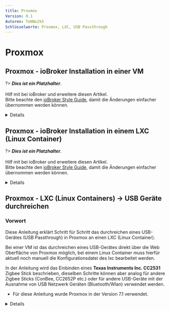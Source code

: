 ```yaml
---
title: Proxmox 
Version: 0.1
Autoren: TeNNo2k5
Schlüsselworte: Proxmox, LXC, USB Passthrough
---
```


# Proxmox 

## Proxmox - ioBroker Installation in einer VM

?> ***Dies ist ein Platzhalter***.
   <br><br>
   Hilf mit bei ioBroker und erweitere diesen Artikel.  
   Bitte beachte den [ioBroker Style Guide](community/styleguidedoc), 
   damit die Änderungen einfacher übernommen werden können.

<details>
 
</details>

## Proxmox - ioBroker Installation in einem LXC (Linux Container)

?> ***Dies ist ein Platzhalter***.
   <br><br>
   Hilf mit bei ioBroker und erweitere diesen Artikel.  
   Bitte beachte den [ioBroker Style Guide](community/styleguidedoc), 
   damit die Änderungen einfacher übernommen werden können.


<details>
 
</details>

## Proxmox - LXC (Linux Containers) -> USB Geräte durchreichen

### Vorwort

Diese Anleitung erklärt Schritt für Schritt das durchreichen eines USB-Gerätes (USB Passthrough) in Proxmox an einen LXC (Linux Container).

Bei einer VM ist das durchreichen eines USB-Gerätes direkt über die Web Oberfläche von Proxmox möglich, bei einem Linux Container muss hierfür aktuell noch manuell die Konfigurationsdatei des lxc bearbeitet werden. 

In der Anleitung wird das Einbinden eines **Texas Instruments Inc. CC2531** Zigbee Stick beschrieben, dieselben Schritte können aber analog für andere Zigbee Sticks (ConBee, CC2652P etc.) oder für andere USB-Geräte mit der Ausnahme von USB Netzwerk Geräten (Bluetooth/Wlan) verwendet werden.

* Für diese Anleitung wurde Proxmox in der Version 7.1 verwendet. 

<details>

### 1.) Informationen zum USB-Gerät sammeln

Aufbau einer SSH-Verbindung zu Proxmox:

``ssh root@IP-Adresse``

<span style="color:red"> Sollte das USB-Gerät bereits mit dem Proxmox Host verbunden sein, stecke das Gerät vorerst ab.</span>

Mit folgendem Befehl werden alle aktuell verbunden USB-Geräte am Proxmox Host aufgelistet: 

``lsusb``
 
![00](media/proxmox/proxmoxlxc00.PNG)

Nun wird das zu einbindende USB-Gerät am Proxmox Host eingesteckt und der Befehl lsusb erneut ausgeführt

![01](media/proxmox/proxmoxlxc01.PNG) 

Im Screenshot ist zusehen das ein neues Gerät mit der USB-Bus-Nummer: **001** und der Device-Nummer: **003** gelistet wird.

Diese Informationen werden benötigt um mit dem folgenden Befehl u. a. die **major device number** vom Gerät auszugeben:

``ls -l /dev/bus/usb/001/003``

Wichtig verwende bei dem Befehl die Ausgabe deiner USB-Bus-Nummer und Device-Nummer!

***ls -l /dev/bus/usb/USB-Bus-Nummer/Device-Nummer***

![02](media/proxmox/proxmoxlxc02.PNG)

Das USB-Gerät hat in diesem Beispiel die major device number **189**, notiere dir den Wert deines Gerätes in einer Textdatei mit dem Vermerk: #1

![03](media/proxmox/proxmoxlxc03.PNG)
 
Als nächstes geben wir die unique id des USB-Gerätes aus und notieren den Ausgabe Wert in der Textdatei mit dem Vermerk: #2
 
``ls /dev/serial/by-id/``

![04](media/proxmox/proxmoxlxc04.PNG)

![05](media/proxmox/proxmoxlxc05.PNG)
 
Als letzten Schritt wird die major device number des ttyACM ausgegeben und mit dem Vermerk: #3 notiert:

``ls -l /dev/ttyACM*``

![06](media/proxmox/proxmoxlxc06.PNG)
 
>Sollte hierbei keine Ausgabe erfolgen, prüfe mit „ls -l /dev/serial/by-id/“ ob das USB-Gerät vom System als ttyUSB eingebunden wird, wenn ja ersetze alle folgenden Befehle die sich auf **ttyACM…** beziehen durch **ttyUSB…**  sollte keine Ausgabe erscheinen ist es kein USB CDC class Gerät (Serielle Kommunikation) damit können alle Punkte zum Einbinden vom ttyACM ignoriert werden.

Somit haben wir **drei** Werte vom USB-Gerät notiert die für das Einbinden in der Konfigurationsdatei des lxc benötigt werden.
 
![07](media/proxmox/proxmoxlxc07.PNG)

###  2.) LXC Konfigurationsdatei bearbeiten

Am Proxmox Host ins LXC Konfigurationsverzeichnis wechseln mit:

``cd /etc/pve/lxc``

Die Konfigurationsdatei hat die gleiche ID Nummer die bei der Erstellung des lxc vergeben wurde!
 
![08](media/proxmox/proxmoxlxc08.PNG)

![09](media/proxmox/proxmoxlxc09.PNG)
 
Bevor die Konfigurationsdatei bearbeitet wird, sollte eine Sicherheitskopie erstellt werden:

``cp 201.conf 201.conf.backup``

![10](media/proxmox/proxmoxlxc10.PNG)
 
Nun wird die Konfigurationsdatei mit vi oder nano bearbeitet:

``nano 201.conf``
 
![11](media/proxmox/proxmoxlxc11.PNG)




Ans Ende der Konfigurationsdatei wird folgendes hinzugefügt:
> Achtung! Besitzt der Container aktive Snapshots zu erkennen an [SNAPSHOTSNAME] in der Config Datei, muss der folgende Code vor und nach Beginn jedes Snapshots eingefügt werden [wie hier zu sehen](media/proxmox/proxmoxlxc18.PNG) da ansonsten der Code mit dem löschen eines Snapshots entfernt wird. 

```
lxc.cgroup2.devices.allow: c 189:* rwm
lxc.mount.entry: usb-Texas_Instruments_TI_CC2531_USB_CDC___0X00124B0012023529-if00 dev/serial/by-id/usb-Texas_Instruments_TI_CC2531_USB_CDC___0X00124B0012023529-if00 none bind,optional,create=file

lxc.cgroup2.devices.allow: c 166:* rwm
lxc.mount.entry: /dev/ttyACM0 dev/ttyACM0 none bind,optional,create=file
```

Ersetze die markierten Werte mit den vermerkten Einträgen aus deiner Notiz!

![12](media/proxmox/proxmoxlxc12.PNG)


* Die erste Zeile bezieht sich auf die major device number **189** Vermerk: #1
* In der zweiten Zeile wird die unique id (usb-Texas_Instruments_TI_CC2531_USB_CDC___0X00124B0012023529-if00) aus Vermerk: #2 einzeln und mit dem absoluten Pfad angegeben, beachte das der komplette Text in einer Zeile ohne Zeilenumbruch geschrieben wird.
* In der dritten Zeile wird die major device number **166** von ttyACM aus Vermerk: #3 angegeben.

Die Konfigurationsdatei abspeichern (Im Nano Editor mit der Tastenkombination: STRG + o & STRG + x zum beenden des Editors)

Abschließend noch folgenden Befehl absetzen um die benötigten Rechte für ttyACM0 zu setzen:

``chmod o+rw /dev/ttyACM*``

Um die Anpassungen am lxc zu übernehmen einen cold boot vom Container mit **pct stop id / pct start id** durchführen:

``pct stop 201``

``pct start 201``

### 3.) LXC USB Passthrough prüfen & zigbee Instanz Konfiguration
Aufbau einer SSH-Verbindung zum LXC:

``ssh Benutzer@IP-Adresse``

Mit den befehlen:

``lsusb``

&

``ls -l /dev``

wird überprüft ob die Anpassungen an der Konfigurationsdatei erfolgreich waren.
 
![13](media/proxmox/proxmoxlxc13.PNG)
 
* Wie im Screenshot zu sehen hat nun der Container Zugriff auf das USB-Gerät.

* Wichtig hierbei ist das ttyACM0 die gleichen Rechte hat im Screenshot also **crw-rw-rw- 1 nobody nogroup**
>***Wenn nicht überprüfe ob alle Werte in der Konfigurationsdatei so gesetzt sind wie beschrieben, sollten die Rechte dann immer noch nicht übereinstimmen springe zu Punkt 5.***

* Im Screenshot ist ebenfalls zusehen das sich die Device Nummer vom cc2531 von dem Wert 3 auf 4 verändert hat, dies liegt daran das der Stick zwischenzeitlich einmal aus- und wieder angesteckt wurde. Da in der Konfigurationsdatei aber die unique id und nicht die Bus/Device Nummer angegeben ist funktioniert der USB Passthrough weiterhin.



Wird wie eingangsbeschrieben ein Zigbee Stick an den Container durchgereicht muss im iobroker in den Einstellungen des Zigbee Adapters unter dem Punkt COM-Anschlussname

``/dev/ttyACM0``

angegeben werden damit das korrekte Gerät vom Adapter angesprochen wird.
 
![14](media/proxmox/proxmoxlxc14.PNG)

### 4.) UDEV Regel für permanente Rechte Anpassung von ttyACM0

Am Ende von Schritt 3 wurde mit dem Befehl 

``chmod o+rw /dev/ttyACM*``

die passenden Rechte für ttyACM0 gesetzt, diese Rechte Änderungen werden aber mit Neustart des Proxmox Host zurückgesetzt, für eine permanente Anpassung wird auf dem Proxmox Host eine udev Regel benötigt. 

Mit lsusb listen wir wieder die aktuell verbunden USB-Geräte auf:

``lsusb``

![15](media/proxmox/proxmoxlxc15.PNG)
 
Diesmal notieren wir uns die Zahlenwerte Werte nach ID in diesem Fall also **0451:16a8**

* Der erste Wert: ***0451*** steht hierbei für den **idVendor** und der zweite Wert: ***16a8*** für **idProduct**.

Nun wird mit vi oder nano die udev Regel unter /etc/udev/rules.d erstellt:

``nano /etc/udev/rules.d/50-myusb.rules``

und folgender Inhalt eingefügt:

```
SUBSYSTEMS=="usb", ATTRS{idVendor}=="0451", ATTRS{idProduct}=="16a8", GROUP="users", MODE="0666"
```

![16](media/proxmox/proxmoxlxc16.PNG)
 

Abschließend noch folgenden Befehl ausführen um die udev Regel zu aktivieren:

``udevadm control –reload``

### 5.) Troubleshooting

**Fehler:** ttyACM0 Rechte im lxc passen nicht bzw. gehen nach kurzer Zeit verloren (ConBee II).

```
ls -l /dev/ttyACM0
 c--------- 0 nobody nogroup 166, 0 Feb  7 14:29 ttyACM0
```

**Lösung:** mit mknod eine dauerhafte Bindung für den Container erstellen. 

<details>

Dazu wird im Pfad **"/var/lib/lxc/CONTAINERID"** der Ordner **devices** erstellt und in diesem Ordner mit mknod die Bindung erzeugt: 

``mkdir /var/lib/lxc/201/devices``

``cd /var/lib/lxc/201/devices``

``mknod -m 666 ttyACM0 c 166 0``

mknod erstellt in dem Pfad eine Datei namens ttyACM0 (solange die Datei existiert ist das Gerät an den lxc gebunden)

![17](media/proxmox/proxmoxlxc17.PNG)

***major device number und ttyACM.. ggbfs. anpassen***

Anschließend muss noch der Eintrag der lxc Konfigurationsdatei angepasst werden:

```
lxc.mount.entry: /dev/ttyACM0 dev/ttyACM0 none bind,optional,create=file
```

wird ersetzt durch:

```
lxc.mount.entry: /var/lib/lxc/CONTAINERID/devices/ttyACM0 dev/ttyACM0 none bind,optional,create=file
```
</details>

</details>


